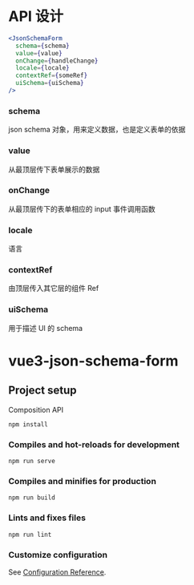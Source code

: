 <!--
 * @Author: your name
 * @Date: 2021-05-28 17:30:31
 * @LastEditTime: 2021-06-10 21:13:59
 * @LastEditors: Please set LastEditors
 * @Description: In User Settings Edit
 * @FilePath: \vue3-json-schema-form\README.md
-->

# API 设计

```jsx
<JsonSchemaForm
  schema={schema}
  value={value}
  onChange={handleChange}
  locale={locale}
  contextRef={someRef}
  uiSchema={uiSchema}
/>
```

### schema

json schema 对象，用来定义数据，也是定义表单的依据

### value

从最顶层传下表单展示的数据

### onChange

从最顶层传下的表单相应的 input 事件调用函数

### locale

语言

### contextRef

由顶层传入其它层的组件 Ref

### uiSchema

用于描述 UI 的 schema

# vue3-json-schema-form

## Project setup

Composition API

```
npm install
```

### Compiles and hot-reloads for development

```
npm run serve
```

### Compiles and minifies for production

```
npm run build
```

### Lints and fixes files

```
npm run lint
```

### Customize configuration

See [Configuration Reference](https://cli.vuejs.org/config/).
